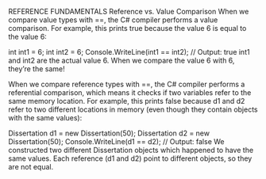 REFERENCE FUNDAMENTALS
Reference vs. Value Comparison
When we compare value types with ==, the C# compiler performs a value comparison. For example, this prints true because the value 6 is equal to the value 6:

int int1 = 6;
int int2 = 6;
Console.WriteLine(int1 == int2);
// Output: true
int1 and int2 are the actual value 6. When we compare the value 6 with 6, they’re the same!

When we compare reference types with ==, the C# compiler performs a referential comparison, which means it checks if two variables refer to the same memory location. For example, this prints false because d1 and d2 refer to two different locations in memory (even though they contain objects with the same values):

Dissertation d1 = new Dissertation(50);
Dissertation d2 = new Dissertation(50);
Console.WriteLine(d1 == d2);
// Output: false
We constructed two different Dissertation objects which happened to have the same values. Each reference (d1 and d2) point to different objects, so they are not equal.
